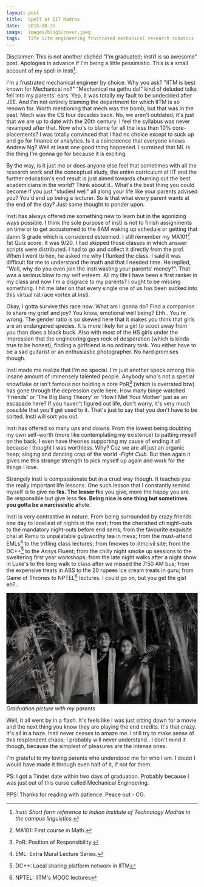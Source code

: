 ```yaml
---
layout: post
title:  Spell at IIT Madras
date:   2018-10-31
image:  images/blog3/cover.jpeg
tags:   life iitm engineering frustrated mechanical research robotics
---
```

Disclaimer: This is not another clichéd "I'm graduated; insti1 is so awesome" post. Apologies in advance if I'm being a little pessimistic. This is a small account of my spell in Insti[^1].

I'm a frustrated mechanical engineer by choice. Why you ask? "IITM is best known for Mechanical no?" "Mechanical na gethu da!" kind of deluded talks fell into my parents' ears. Yep, it was totally my fault to be undecided after JEE. And I'm not entirely blaming the department for which IITM is so renown for. Worth mentioning that mech was the bomb, but that was in the past. Mech was the CS four decades back. No, we aren't outdated; it's just that we are up to date with the 20th century. I feel the syllabus was never revamped after that. Now who's to blame for all the less than 10% core-placements? I was totally convinced that I had no choice except to suck up and go for finance or analytics. Is it a coincidence that everyone knows Andrew Ng? Well at least one good thing happened. I surmised that ML is the thing I'm gonna go for because it is exciting.

By the way, is it just me or does anyone else feel that sometimes with all the research work and the conceptual study, the entire curriculum at IIT and the further education's end result is just aimed towards churning out the best academicians in the world? Think about it.. What's the best thing you could become if you just "studied well" all along your life like your parents advised you? You'd end up being a lecturer. So is that what every parent wants at the end of the day? Just some thought to ponder upon.

Insti has always offered me something new to learn but in the agonizing ways possible. I think the sole purpose of insti is not to finish assignments on time or to get accustomed to the 8AM waking up schedule or getting that damn S grade which is considered esteemed. I still remember my MA101[^2] 1st Quiz score. It was 9/20. I had skipped those classes in which answer scripts were distributed. I had to go and collect it directly from the prof. When I went to him, he asked me why I flunked the class. I said it was difficult for me to understand the math and that I needed time. He replied, "Well, why do you even join the insti wasting your parents' money?". That was a serious blow to my self esteem. All my life I have been a first ranker in my class and now I'm a disgrace to my parents? I ought to be missing something. I hit me later on that every single one of us has been sucked into this virtual rat race vortex at insti.

Okay, I gotta survive this race now. What am I gonna do? Find a companion to share my grief and joy? You know, emotional well being? Ehh.. You're wrong. The gender ratio is so skewed here that it makes you think that girls are an endangered species. It is more likely for a girl to scoot away from you than does a black buck. Also with most of the HS girls under the impression that the engineering guys reek of desperation (which is kinda true to be honest), finding a girlfriend is no ordinary task. You either have to be a sad guitarist or an enthusiastic photographer. No hard promises though.

Insti made me realize that I'm no special. I'm just another speck among this insane amount of immensely talented people. Anybody who's not a special snowflake or isn't famous nor holding a core PoR[^3]  (which is overrated btw) has gone through the depression cycle here. How many binge watched 'Friends' or 'The Big Bang Theory' or 'How I Met Your Mother' just as an escapade here? If you haven't figured out life, don't worry, it's very much possible that you'll get used to it. That's just to say that you don't have to be sorted. Insti will sort you out.

Insti has offered so many ups and downs. From the lowest being doubting my own self-worth (more like contemplating my existence) to patting myself on the back. I even have theories supporting my cause of ending it all because I thought I was worthless. Why? Coz we are all just an organic heap; singing and dancing crap of the world -*Fight Club*. But then again it gives me this strange strength to pick myself up again and work for the things I love.

Strangely insti is compassionate but in a cruel way though. It teaches you the really important life lessons. One such lesson that I constantly remind myself is to give no f**ks. The lesser f**ks you give, more the happy you are. Be responsible but give less f**ks. Being nice is one thing but sometimes you gotta be a narcissistic a**hole.

Insti is very contrastive in nature. From being surrounded by crazy friends one day to loneliest of nights in the next; from the cherished cfi night-outs to the mandatory night-outs before end sems; from the favourite exquisite chai at Ramu to unpalatable gulpworthy tea in mess; from the must-attend EMLs[^4] to the trifling class lectures; from fmovies to iitmcivil site; from the DC++[^5] to the Ansys Fluent; from the chilly night smoke up sessions to the sweltering first year workshops; from the late night walks after a night show in Luke's to the long walk to class after we missed the 7:50 AM bus; from the expensive treats in ABS to the 20 rupees ice cream treats in guru; from Game of Thrones to NPTEL[^6] lectures. I could go on, but you get the gist eh?..

![graduation pic](/images/blog3/1.jpg)
*Graduation picture with my parents*

Well, it all went by in a flash. It's feels like I was just sitting down for a movie and the next thing you know they are playing the end credits. It's that crazy. It's all in a haze. Insti never ceases to amaze me. I still try to make sense of this resplendent chaos; I probably will never understand.. I don't mind it though, because the simplest of pleasures are the intense ones.

I'm grateful to my loving parents who understood me for who I am. I doubt I would have made it through even half of it, if not for them.

PS: I got a Tinder date within two days of graduation. Probably because I was just out of this curse called Mechanical Engineering.

PPS: Thanks for reading with patience. Peace out - CG.


[^1]: *Insti: Short form reference to Indian Institute of Technology Madras in the campus linguistics.*
[^2]: MA101: First course in Math.
[^3]: PoR: Position of Responsibility.
[^4]: EML: Extra Mural Lecture Series.
[^5]: DC++: Local sharing platform network in IITM
[^6]: NPTEL: IITM's MOOC lectures 
